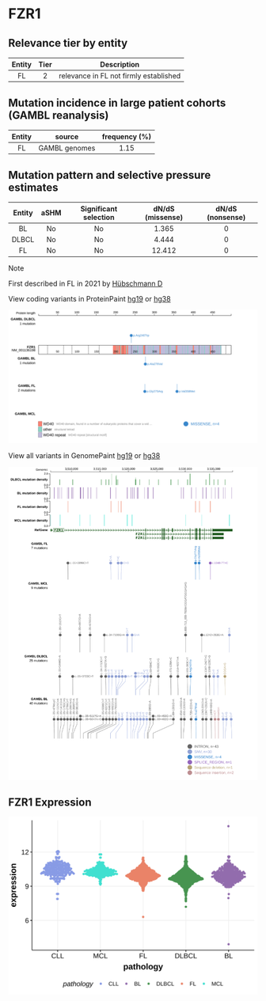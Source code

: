 # FZR1

## Relevance tier by entity

|Entity|Tier|Description                           |
|:------:|:----:|--------------------------------------|
|FL    |2   |relevance in FL not firmly established|

## Mutation incidence in large patient cohorts (GAMBL reanalysis)

|Entity|source       |frequency (%)|
|:------:|:-------------:|:-------------:|
|FL    |GAMBL genomes|1.15         |

## Mutation pattern and selective pressure estimates

|Entity|aSHM|Significant selection|dN/dS (missense)|dN/dS (nonsense)|
|:------:|:----:|:---------------------:|:----------------:|:----------------:|
|BL    |No  |No                   | 1.365          |0               |
|DLBCL |No  |No                   | 4.444          |0               |
|FL    |No  |No                   |12.412          |0               |


> [!NOTE]
> First described in FL in 2021 by [Hübschmann D](https://pubmed.ncbi.nlm.nih.gov/33953289)


View coding variants in ProteinPaint [hg19](https://morinlab.github.io/LLMPP/GAMBL/FZR1_protein.html)  or [hg38](https://morinlab.github.io/LLMPP/GAMBL/FZR1_protein_hg38.html)

![image](images/proteinpaint/FZR1_NM_001136198.svg)

View all variants in GenomePaint [hg19](https://morinlab.github.io/LLMPP/GAMBL/FZR1.html)  or [hg38](https://morinlab.github.io/LLMPP/GAMBL/FZR1_hg38.html)

![image](images/proteinpaint/FZR1.svg)
## FZR1 Expression
![image](images/gene_expression/FZR1_by_pathology.svg)
